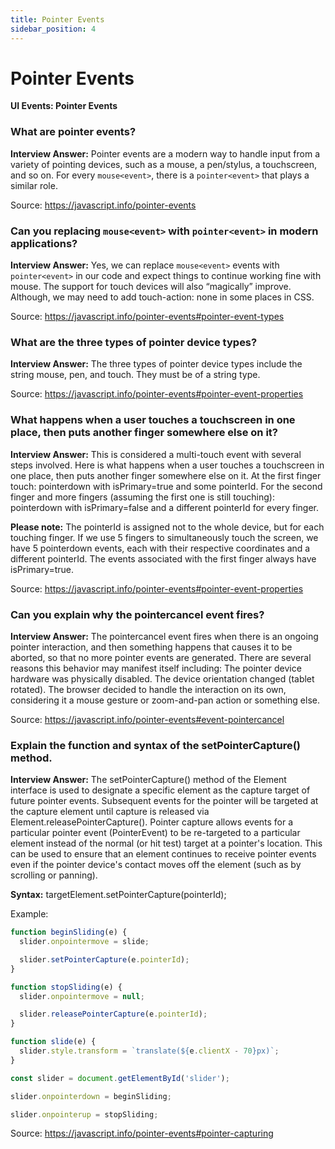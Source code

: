 ```yaml
---
title: Pointer Events
sidebar_position: 4
---
```


# Pointer Events

**UI Events: Pointer Events**

<head>
  <title>Pointer Events - JavaScript Interview Questions & Answers</title>
  <meta charSet="utf-8" />
</head>

### What are pointer events?

**Interview Answer:** Pointer events are a modern way to handle input from a variety of pointing devices, such as a mouse, a pen/stylus, a touchscreen, and so on. For every `mouse<event>`, there is a `pointer<event>` that plays a similar role.

Source: <https://javascript.info/pointer-events>

### Can you replacing `mouse<event>` with `pointer<event>` in modern applications?

**Interview Answer:** Yes, we can replace `mouse<event>` events with `pointer<event>` in our code and expect things to continue working fine with mouse. The support for touch devices will also “magically” improve. Although, we may need to add touch-action: none in some places in CSS.

Source: <https://javascript.info/pointer-events#pointer-event-types>

### What are the three types of pointer device types?

**Interview Answer:** The three types of pointer device types include the string mouse, pen, and touch. They must be of a string type.

Source: <https://javascript.info/pointer-events#pointer-event-properties>

### What happens when a user touches a touchscreen in one place, then puts another finger somewhere else on it?

**Interview Answer:** This is considered a multi-touch event with several steps involved. Here is what happens when a user touches a touchscreen in one place, then puts another finger somewhere else on it. At the first finger touch: pointerdown with isPrimary=true and some pointerId. For the second finger and more fingers (assuming the first one is still touching): pointerdown with isPrimary=false and a different pointerId for every finger.

**Please note:** The pointerId is assigned not to the whole device, but for each touching finger. If we use 5 fingers to simultaneously touch the screen, we have 5 pointerdown events, each with their respective coordinates and a different pointerId. The events associated with the first finger always have isPrimary=true.

Source: <https://javascript.info/pointer-events#pointer-event-properties>

### Can you explain why the pointercancel event fires?

**Interview Answer:** The pointercancel event fires when there is an ongoing pointer interaction, and then something happens that causes it to be aborted, so that no more pointer events are generated. There are several reasons this behavior may manifest itself including: The pointer device hardware was physically disabled. The device orientation changed (tablet rotated). The browser decided to handle the interaction on its own, considering it a mouse gesture or zoom-and-pan action or something else.

Source: <https://javascript.info/pointer-events#event-pointercancel>

### Explain the function and syntax of the setPointerCapture() method.

**Interview Answer:** The setPointerCapture() method of the Element interface is used to designate a specific element as the capture target of future pointer events. Subsequent events for the pointer will be targeted at the capture element until capture is released via Element.releasePointerCapture(). Pointer capture allows events for a particular pointer event (PointerEvent) to be re-targeted to a particular element instead of the normal (or hit test) target at a pointer's location. This can be used to ensure that an element continues to receive pointer events even if the pointer device's contact moves off the element (such as by scrolling or panning).

**Syntax:** targetElement.setPointerCapture(pointerId);

Example:

```js
function beginSliding(e) {
  slider.onpointermove = slide;

  slider.setPointerCapture(e.pointerId);
}

function stopSliding(e) {
  slider.onpointermove = null;

  slider.releasePointerCapture(e.pointerId);
}

function slide(e) {
  slider.style.transform = `translate(${e.clientX - 70}px)`;
}

const slider = document.getElementById('slider');

slider.onpointerdown = beginSliding;

slider.onpointerup = stopSliding;
```

Source: <https://javascript.info/pointer-events#pointer-capturing>
